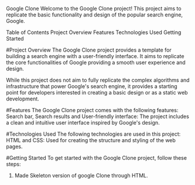 Google Clone
Welcome to the Google Clone project! This project aims to replicate the basic functionality and design of the popular search engine, Google. 

Table of Contents
Project Overview
Features
Technologies Used
Getting Started


#Project Overview
The Google Clone project provides a template for building a search engine with a user-friendly interface. It aims to replicate the core functionalities of Google providing a smooth user experience and design.

While this project does not aim to fully replicate the complex algorithms and infrastructure that power Google's search engine, it provides a starting point for developers interested in creating a basic design or as a static web development.

#Features
The Google Clone project comes with the following features:
Search bar, Search results and User-friendly interface: The project includes a clean and intuitive user interface inspired by Google's design.

#Technologies Used
The following technologies are used in this project:
HTML and CSS: Used for creating the structure and styling of the web pages.

#Getting Started
To get started with the Google Clone project, follow these steps:
1. Made Skeleton version of google Clone through HTML. 



